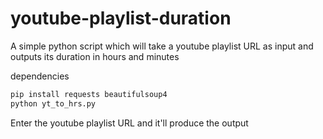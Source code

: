 # youtube-playlist-duration
A simple python script which will take a youtube playlist URL as input and outputs its duration in hours and minutes

dependencies
```bash
pip install requests beautifulsoup4
python yt_to_hrs.py
```
Enter the youtube playlist URL and it'll produce the output
